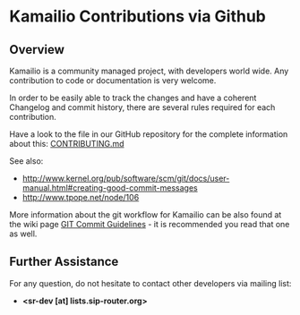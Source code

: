 # Kamailio Contributions via Github

## Overview

Kamailio is a community managed project, with developers world wide. Any
contribution to code or documentation is very welcome.

In order to be easily able to track the changes and have a coherent
Changelog and commit history, there are several rules required for each
contribution.

Have a look to the file in our GitHub repository for the complete
information about this:
[CONTRIBUTING.md](https://github.com/kamailio/kamailio/blob/master/.github/contributing.md)

See also:

-   <http://www.kernel.org/pub/software/scm/git/docs/user-manual.html#creating-good-commit-messages>
-   <http://www.tpope.net/node/106>

More information about the git workflow for Kamailio can be also found
at the wiki page [GIT Commit Guidelines](../devel/git-commit-guidelines.md) -
it is recommended you read that one as well.

## Further Assistance

For any question, do not hesitate to contact other developers via
mailing list:

-   **\<sr-dev \[at\] lists.sip-router.org>**
